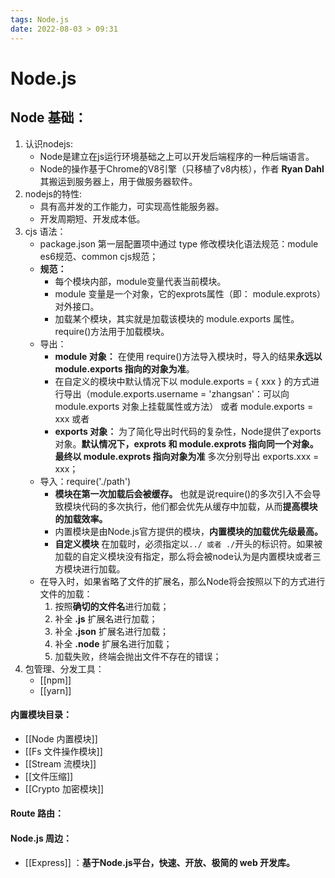 ```yaml
---
tags: Node.js
date: 2022-08-03 > 09:31
---
```

# Node.js


## Node 基础：
1. 认识nodejs:
	- Node是建立在js运行环境基础之上可以开发后端程序的一种后端语言。
	- Node的操作基于Chrome的V8引擎（只移植了v8内核），作者 **Ryan Dahl** 其搬运到服务器上，用于做服务器软件。
2. nodejs的特性:
	- 具有高并发的工作能力，可实现高性能服务器。
	- 开发周期短、开发成本低。
3. cjs 语法：
	- package.json 第一层配置项中通过 type 修改模块化语法规范：module es6规范、common cjs规范；
	- **规范：**
		- 每个模块内部，module变量代表当前模块。
		- module 变量是一个对象，它的exprots属性（即： module.exprots）对外接口。
		- 加载某个模块，其实就是加载该模块的 module.exports 属性。require()方法用于加载模块。
	- 导出：
		- **module 对象：** 在使用 require()方法导入模块时，导入的结果**永远以module.exports 指向的对象为准**。
		- 在自定义的模块中默认情况下以 module.exports = { xxx } 的方式进行导出（module.exports.username = 'zhangsan'：可以向 module.exports 对象上挂载属性或方法） 或者 module.exports = xxx 或者
		- **exports 对象：** 为了简化导出时代码的复杂性，Node提供了exports 对象。**默认情况下，exprots 和 module.exprots 指向同一个对象。最终以 module.exprots 指向对象为准**  多次分别导出 exports.xxx = xxx；
	- 导入：require('./path') 
		- **模块在第一次加载后会被缓存。** 也就是说require()的多次引入不会导致模块代码的多次执行，他们都会优先从缓存中加载，从而**提高模块的加载效率。**
		- 内置模块是由Node.js官方提供的模块，**内置模块的加载优先级最高。**
		- **自定义模块** 在加载时，必须指定以`../ 或者 ./`开头的标识符。如果被加载的自定义模块没有指定，那么将会被node认为是内置模块或者三方模块进行加载。
	- 在导入时，如果省略了文件的扩展名，那么Node将会按照以下的方式进行文件的加载：
		1. 按照**确切的文件名**进行加载；
		2. 补全 **.js** 扩展名进行加载；
		3. 补全 **.json** 扩展名进行加载；
		4. 补全 **.node** 扩展名进行加载；
		5. 加载失败，终端会抛出文件不存在的错误；
1. 包管理、分发工具：
	- [[npm]]
	- [[yarn]]

#### 内置模块目录：
- [[Node 内置模块]]
- [[Fs 文件操作模块]]
- [[Stream 流模块]]
- [[文件压缩]]
- [[Crypto 加密模块]]

#### Route 路由：

#### Node.js 周边：
- [[Express]] ：**基于Node.js平台，快速、开放、极简的 web 开发库。**


